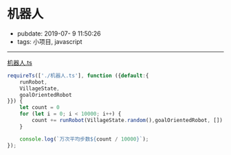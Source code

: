 # 机器人

- pubdate: 2019-07- 9 11:50:26
- tags: 小项目, javascript

---------

[机器人.ts](./机器人.ts)

````javascript
requireTs(['./机器人.ts'], function ({default:{
    runRobot,
    VillageState,
    goalOrientedRobot
}}) {
    let count = 0
    for (let i = 0; i < 10000; i++) {
        count += runRobot(VillageState.random(),goalOrientedRobot, [])
    }

    console.log(`万次平均步数${count / 10000}`);
});
````
